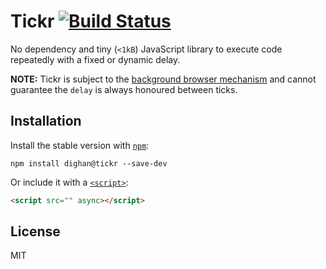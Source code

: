 # Tickr [![Build Status](https://travis-ci.org/dighan/tickr.svg?branch=master)](https://travis-ci.org/dighan/tickr)

No dependency and tiny (`<1kB`) JavaScript library to execute code repeatedly with a fixed or dynamic delay.

**NOTE:** Tickr is subject to the [background browser mechanism](https://developers.google.com/web/updates/2017/03/background_tabs) and
cannot guarantee the `delay` is always honoured between ticks.

## Installation

Install the stable version with [`npm`](https://docs.npmjs.com/getting-started/what-is-npm):

```shell
npm install dighan@tickr --save-dev
```

Or include it with a [`<script>`](https://developer.mozilla.org/en-US/docs/Web/HTML/Element/script):

```html
<script src="" async></script>
```

## License

MIT
